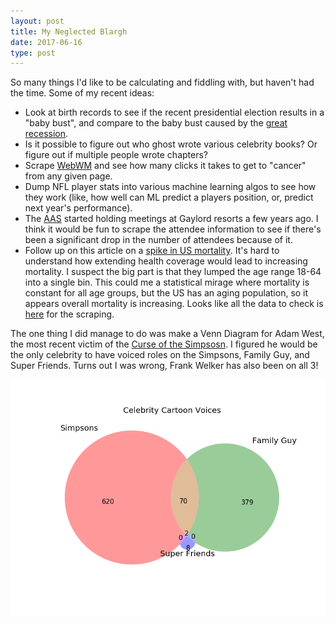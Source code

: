 ```yaml
---
layout: post
title: My Neglected Blargh
date: 2017-06-16
type: post
---
```


So many things I'd like to be calculating and fiddling with, but haven't had the time.  Some of my recent ideas:

* Look at birth records to see if the recent presidential election results in a "baby bust", and compare to the baby bust caused by the [great recession](https://www.theatlantic.com/business/archive/2014/09/the-recessions-baby-bust/380909/).
* Is it possible to figure out who ghost wrote various celebrity books? Or figure out if multiple people wrote chapters?
* Scrape [WebWM](http://www.webmd.com/) and see how many clicks it takes to get to "cancer" from any given page.
* Dump NFL player stats into various machine learning algos to see how they work (like, how well can ML predict a players position, or, predict next year's performance).
* The [AAS](https://aas.org/) started holding meetings at Gaylord resorts a few years ago. I think it would be fun to scrape the attendee information to see if there's been a significant drop in the number of attendees because of it.
* Follow up on this article on a [spike in US mortality](https://thefederalist.com/2017/04/25/running-numbers-mortality-rates-suggests-obamacare-killing-people/).  It's hard to understand how extending health coverage would lead to increasing mortality. I suspect the big part is that they lumped the age range 18-64 into a single bin. This could me a statistical mirage where mortality is constant for all age groups, but the US has an aging population, so it appears overall mortality is increasing. Looks like all the data to check is [here](https://wonder.cdc.gov/controller/datarequest/D66;jsessionid=61387194E1E28473482687006798E307) for the scraping.

The one thing I did manage to do was make a Venn Diagram for Adam West, the most recent victim of the [Curse of the Simpsosn](2013-05-15-the-curse-of-the-simpsons.html). I figured he would be the only celebrity to have voiced roles on the Simpsons, Family Guy, and Super Friends. Turns out I was wrong, Frank Welker has also been on all 3!

![Venn](/assets/west_venn.png)
